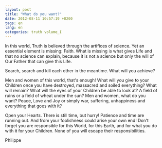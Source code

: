 ```yaml
---
layout: post
title: "What do you want?"
date: 2012-08-11 10:57:19 +0200
tags: en
lang: en
categories: truth volume_I
---
```

In this world, Truth is believed through the artifices of science. Yet an essential element is missing: Faith. What is missing is what gives Life and that no science can explain, because it is not a science but only the will of Our Father that can give this Life.

Search, search and kill each other in the meantime. What will you achieve?

Men and women of this world, that's enough! What will you give to your Children once you have destroyed, massacred and soiled everything? What will remain? What will the eyes of your Children be able to look at? A field of ruins or a field of wheat under the sun?
Men and women, what do you want? Peace, Love and Joy or simply war, suffering, unhappiness and everything that goes with it?

Open your Hearts. There is still time, but hurry! Patience and time are running out. And from your foolishness could arise your own end! Don't forget you are responsible for this World, for this Earth, and for what you do with it for your Children.
None of you will escape their responsibilities.

Philippe

<!--
This work is licensed under the terms of the Creative Commons Attribution-NonCommercial 4.0 International License.
-->